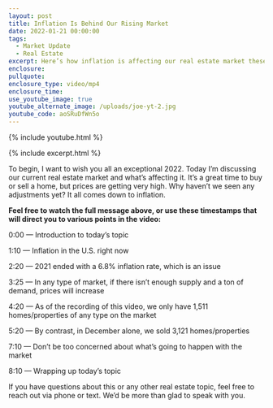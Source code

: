 ```yaml
---
layout: post
title: Inflation Is Behind Our Rising Market
date: 2022-01-21 00:00:00
tags:
  - Market Update
  - Real Estate
excerpt: Here’s how inflation is affecting our real estate market these days.
enclosure:
pullquote:
enclosure_type: video/mp4
enclosure_time:
use_youtube_image: true
youtube_alternate_image: /uploads/joe-yt-2.jpg
youtube_code: aoSRuDfWn5o
---
```

{% include youtube.html %}

{% include excerpt.html %}

To begin, I want to wish you all an exceptional 2022. Today I’m discussing our current real estate market and what’s affecting it. It’s a great time to buy or sell a home, but prices are getting very high. Why haven’t we seen any adjustments yet? It all comes down to inflation.&nbsp;

**Feel free to watch the full message above, or use these timestamps that will direct you to various points in the video:**

0:00 — Introduction to today’s topic

1:10 — Inflation in the U.S. right now

2:20 — 2021 ended with a 6.8% inflation rate, which is an issue

3:25 — In any type of market, if there isn’t enough supply and a ton of demand, prices will increase

4:20 — As of the recording of this video, we only have 1,511 homes/properties of any type on the market

5:20 — By contrast, in December alone, we sold 3,121 homes/properties

7:10 — Don’t be too concerned about what’s going to happen with the market

8:10 — Wrapping up today’s topic

If you have questions about this or any other real estate topic, feel free to reach out via phone or text. We’d be more than glad to speak with you.

